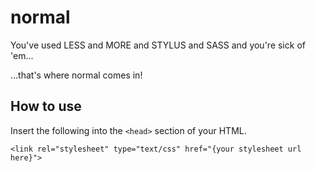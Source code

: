 normal
======

You've used LESS and MORE and STYLUS and SASS and you're sick of 'em...

...that's where normal comes in!

How to use
----------

Insert the following into the `<head>` section of your HTML.

    <link rel="stylesheet" type="text/css" href="{your stylesheet url here}">
